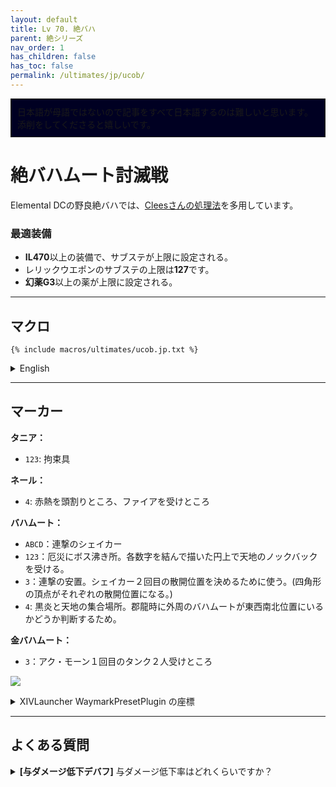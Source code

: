```yaml
---
layout: default
title: Lv 70. 絶バハ
parent: 絶シリーズ
nav_order: 1
has_children: false
has_toc: false
permalink: /ultimates/jp/ucob/
---
```


<div style="background-color: #002 ; padding: 10px; border: 1px solid;">
日本語が母語ではないので記事をすべて日本語するのは難しいと思います。添削をしてくださると嬉しいです。</div>

# 絶バハムート討滅戦

Elemental DCの野良絶バハでは、[Cleesさんの処理法](https://clees.me/guides/ucob/)を多用しています。

### 最適装備

- **IL470**以上の装備で、サブステが上限に設定される。
- レリックウエポンのサブステの上限は**127**です。
- **幻薬G3**以上の薬が上限に設定される。

---

## マクロ

```
{% include macros/ultimates/ucob.jp.txt %}
```

<details markdown=block>
<summary>English</summary>

```
{% include macros/ultimates/ucob.en.txt %}
```

</details>

---

## マーカー

**タニア：**
- `123`: 拘束具

**ネール：**
- `4`: 赤熱を頭割りところ、ファイアを受けところ

**バハムート：**
- `ABCD`：連撃のシェイカー
- `123`：厄災にボス沸き所。各数字を結んで描いた円上で天地のノックバックを受ける。
- `3`：連撃の安置。シェイカー２回目の散開位置を決めるために使う。(四角形の頂点がそれぞれの散開位置になる。)
- `4`: 黒炎と天地の集合場所。郡龍時に外周のバハムートが東西南北位置にいるかどうか判断するため。

**金バハムート：**
- `3`：アク・モーン１回目のタンク２人受けところ

![]({{site.baseurl}}/images/ultimates/ucob/markers.jpg)
<details markdown=block>
<summary>XIVLauncher WaymarkPresetPlugin の座標</summary>

```json
{
  "Name":"UCoB",
  "MapID":280,
  "A":{"X":-11.472,"Y":0.0,"Z":-16.383,"ID":0,"Active":true},
  "B":{"X":11.47153,"Y":0.0,"Z":-16.383,"ID":1,"Active":true},
  "C":{"X":19.31852,"Y":0.0,"Z":5.176381,"ID":2,"Active":true},
  "D":{"X":-19.319,"Y":0.0,"Z":5.176,"ID":3,"Active":true},
  "One":{"X":-7.57,"Y":0.0,"Z":-4.38,"ID":4,"Active":true},
  "Two":{"X":7.57,"Y":0.0,"Z":-4.38,"ID":5,"Active":true},
  "Three":{"X":0.0,"Y":0.0,"Z":8.75,"ID":6,"Active":true},
  "Four":{"X":0.0,"Y":0.0,"Z":0.0,"ID":7,"Active":true}
}
```

</details>

---

## よくある質問

<details markdown=block>
<summary><b>[与ダメージ低下デバフ]</b> 与ダメージ低下率はどれくらいですか？</summary>
<table>
  <tr><td><p>ダメージは <b>50%</b> 低下します。</p></td></tr>
</table>
</details>

<script data-goatcounter="https://tuufless.goatcounter.com/count"
        async src="//gc.zgo.at/count.js"></script>
